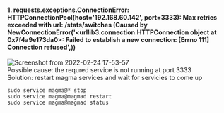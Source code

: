
#### 1. requests.exceptions.ConnectionError: HTTPConnectionPool(host='192.168.60.142', port=3333): Max retries exceeded with url: /stats/switches (Caused by NewConnectionError('<urllib3.connection.HTTPConnection object at 0x7f4a9e173da0>: Failed to establish a new connection: [Errno 111] Connection refused',))
![Screenshot from 2022-02-24 17-53-57](https://user-images.githubusercontent.com/85698547/155525948-58f7a105-2458-4221-8cfc-17de9f2e1543.png)\
Possible cause: the requred service is not running at port 3333\
Solution: restart magma services and wait for servicies to come up
```
sudo service magma@* stop
sudo service magma@magmad restart
sudo service magma@magmad status
```
